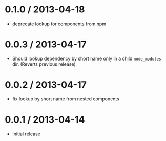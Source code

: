 
0.1.0 / 2013-04-18
==================

  * deprecate lookup for components from npm

0.0.3 / 2013-04-17
==================

  * Should lookup dependency by short name only in a child `node_modules` dir.
  (Reverts previous release)

0.0.2 / 2013-04-17
==================

  * fix lookup by short name from nested components

0.0.1 / 2013-04-14
==================

  * Initial release
